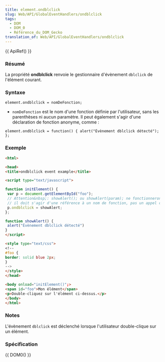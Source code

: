 ```yaml
---
title: element.ondblclick
slug: Web/API/GlobalEventHandlers/ondblclick
tags:
  - DOM
  - DOM_0
  - Référence_du_DOM_Gecko
translation_of: Web/API/GlobalEventHandlers/ondblclick
---
```

{{ ApiRef() }}

### Résumé

La propriété **ondblclick** renvoie le gestionnaire d'évènement `dblclick` de l'élément courant.

### Syntaxe

    element.ondblclick = nomDeFonction;

- `nomDeFonction` est le nom d'une fonction définie par l'utilisateur, sans les parenthèses ni aucun paramètre. Il peut également s'agir d'une déclaration de fonction anonyme, comme&nbsp;:

<!---->

    element.ondblclick = function() { alert("Évènement dblclick détecté"); };

### Exemple

```html
<html>

<head>
<title>ondblclick event example</title>

<script type="text/javascript">

function initElement() {
 var p = document.getElementById("foo");
 // Attention&nbsp;: showAlert(); ou showAlert(param); ne fonctionneront pas ici,
 // il doit s'agir d'une référence à un nom de fonction, pas un appel de fonction.
 p.ondblclick = showAlert;
};

function showAlert() {
 alert("Évènement dblclick détecté")
}
</script>

<style type="text/css">
<!--
#foo {
border: solid blue 2px;
}
-->
</style>
</head>

<body onload="initElement()";>
<span id="foo">Mon élément</span>
<p>Double-cliquez sur l'élément ci-dessus.</p>
</body>
</html>
```

### Notes

L'évènement `dblclick` est déclenché lorsque l'utilisateur double-clique sur un élément.

### Spécification

{{ DOM0() }}
